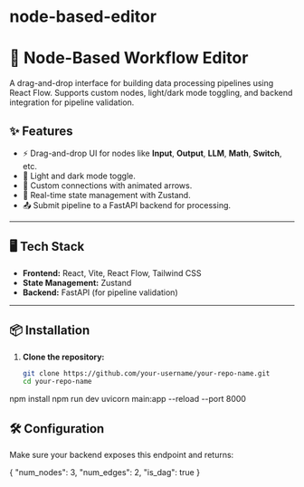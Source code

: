 # node-based-editor

# 🧠 Node-Based Workflow Editor

A drag-and-drop interface for building data processing pipelines using React Flow. Supports custom nodes, light/dark mode toggling, and backend integration for pipeline validation.

## ✨ Features

- ⚡ Drag-and-drop UI for nodes like **Input**, **Output**, **LLM**, **Math**, **Switch**, etc.
- 🌙 Light and dark mode toggle.
- 🔁 Custom connections with animated arrows.
- 🔄 Real-time state management with Zustand.
- 📤 Submit pipeline to a FastAPI backend for processing.

---

## 🖥️ Tech Stack

- **Frontend:** React, Vite, React Flow, Tailwind CSS 
- **State Management:** Zustand
- **Backend:** FastAPI (for pipeline validation)

---

## 📦 Installation

1. **Clone the repository:**

   ```bash
   git clone https://github.com/your-username/your-repo-name.git
   cd your-repo-name
npm install
npm run dev
uvicorn main:app --reload --port 8000

##  🛠️ Configuration
Make sure your backend exposes this endpoint and returns:

{
  "num_nodes": 3,
  "num_edges": 2,
  "is_dag": true
}
